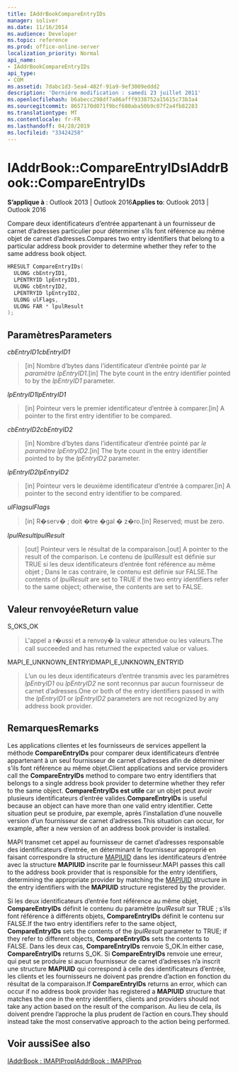 ```yaml
---
title: IAddrBookCompareEntryIDs
manager: soliver
ms.date: 11/16/2014
ms.audience: Developer
ms.topic: reference
ms.prod: office-online-server
localization_priority: Normal
api_name:
- IAddrBookCompareEntryIDs
api_type:
- COM
ms.assetid: 7dabc1d3-5ea4-482f-91a9-9ef3009eddd2
description: 'Derniére modification : samedi 23 juillet 2011'
ms.openlocfilehash: b6abecc298df7a86afff9338752a15615c73b3a4
ms.sourcegitcommit: 8657170d071f9bcf680aba50b9c07f2a4fb82283
ms.translationtype: MT
ms.contentlocale: fr-FR
ms.lasthandoff: 04/28/2019
ms.locfileid: "33424258"
---
```

# <a name="iaddrbookcompareentryids"></a><span data-ttu-id="a9f05-103">IAddrBook::CompareEntryIDs</span><span class="sxs-lookup"><span data-stu-id="a9f05-103">IAddrBook::CompareEntryIDs</span></span>

  
  
<span data-ttu-id="a9f05-104">**S’applique à** : Outlook 2013 | Outlook 2016</span><span class="sxs-lookup"><span data-stu-id="a9f05-104">**Applies to**: Outlook 2013 | Outlook 2016</span></span> 
  
<span data-ttu-id="a9f05-105">Compare deux identificateurs d’entrée appartenant à un fournisseur de carnet d’adresses particulier pour déterminer s’ils font référence au même objet de carnet d’adresses.</span><span class="sxs-lookup"><span data-stu-id="a9f05-105">Compares two entry identifiers that belong to a particular address book provider to determine whether they refer to the same address book object.</span></span> 
  
```cpp
HRESULT CompareEntryIDs(
  ULONG cbEntryID1,
  LPENTRYID lpEntryID1,
  ULONG cbEntryID2,
  LPENTRYID lpEntryID2,
  ULONG ulFlags,
  ULONG FAR * lpulResult
);
```

## <a name="parameters"></a><span data-ttu-id="a9f05-106">Paramètres</span><span class="sxs-lookup"><span data-stu-id="a9f05-106">Parameters</span></span>

 <span data-ttu-id="a9f05-107">_cbEntryID1_</span><span class="sxs-lookup"><span data-stu-id="a9f05-107">_cbEntryID1_</span></span>
  
> <span data-ttu-id="a9f05-108">[in] Nombre d’bytes dans l’identificateur d’entrée pointé par _le paramètre lpEntryID1._</span><span class="sxs-lookup"><span data-stu-id="a9f05-108">[in] The byte count in the entry identifier pointed to by the  _lpEntryID1_ parameter.</span></span> 
    
 <span data-ttu-id="a9f05-109">_lpEntryID1_</span><span class="sxs-lookup"><span data-stu-id="a9f05-109">_lpEntryID1_</span></span>
  
> <span data-ttu-id="a9f05-110">[in] Pointeur vers le premier identificateur d’entrée à comparer.</span><span class="sxs-lookup"><span data-stu-id="a9f05-110">[in] A pointer to the first entry identifier to be compared.</span></span>
    
 <span data-ttu-id="a9f05-111">_cbEntryID2_</span><span class="sxs-lookup"><span data-stu-id="a9f05-111">_cbEntryID2_</span></span>
  
> <span data-ttu-id="a9f05-112">[in] Nombre d’bytes dans l’identificateur d’entrée pointé par _le paramètre lpEntryID2._</span><span class="sxs-lookup"><span data-stu-id="a9f05-112">[in] The byte count in the entry identifier pointed to by the  _lpEntryID2_ parameter.</span></span> 
    
 <span data-ttu-id="a9f05-113">_lpEntryID2_</span><span class="sxs-lookup"><span data-stu-id="a9f05-113">_lpEntryID2_</span></span>
  
> <span data-ttu-id="a9f05-114">[in] Pointeur vers le deuxième identificateur d’entrée à comparer.</span><span class="sxs-lookup"><span data-stu-id="a9f05-114">[in] A pointer to the second entry identifier to be compared.</span></span>
    
 <span data-ttu-id="a9f05-115">_ulFlags_</span><span class="sxs-lookup"><span data-stu-id="a9f05-115">_ulFlags_</span></span>
  
> <span data-ttu-id="a9f05-116">[in] R�serv� ; doit �tre �gal � z�ro.</span><span class="sxs-lookup"><span data-stu-id="a9f05-116">[in] Reserved; must be zero.</span></span>
    
 <span data-ttu-id="a9f05-117">_lpulResult_</span><span class="sxs-lookup"><span data-stu-id="a9f05-117">_lpulResult_</span></span>
  
> <span data-ttu-id="a9f05-118">[out] Pointeur vers le résultat de la comparaison.</span><span class="sxs-lookup"><span data-stu-id="a9f05-118">[out] A pointer to the result of the comparison.</span></span> <span data-ttu-id="a9f05-119">Le contenu de  _lpulResult_ est définie sur TRUE si les deux identificateurs d’entrée font référence au même objet ; Dans le cas contraire, le contenu est définie sur FALSE.</span><span class="sxs-lookup"><span data-stu-id="a9f05-119">The contents of  _lpulResult_ are set to TRUE if the two entry identifiers refer to the same object; otherwise, the contents are set to FALSE.</span></span> 
    
## <a name="return-value"></a><span data-ttu-id="a9f05-120">Valeur renvoyée</span><span class="sxs-lookup"><span data-stu-id="a9f05-120">Return value</span></span>

<span data-ttu-id="a9f05-121">S_OK</span><span class="sxs-lookup"><span data-stu-id="a9f05-121">S_OK</span></span> 
  
> <span data-ttu-id="a9f05-122">L'appel a r�ussi et a renvoy� la valeur attendue ou les valeurs.</span><span class="sxs-lookup"><span data-stu-id="a9f05-122">The call succeeded and has returned the expected value or values.</span></span>
    
<span data-ttu-id="a9f05-123">MAPI_E_UNKNOWN_ENTRYID</span><span class="sxs-lookup"><span data-stu-id="a9f05-123">MAPI_E_UNKNOWN_ENTRYID</span></span> 
  
> <span data-ttu-id="a9f05-124">L’un ou les deux identificateurs d’entrée transmis avec les paramètres  _lpEntryID1_ ou  _lpEntryID2_ ne sont reconnus par aucun fournisseur de carnet d’adresses.</span><span class="sxs-lookup"><span data-stu-id="a9f05-124">One or both of the entry identifiers passed in with the  _lpEntryID1_ or  _lpEntryID2_ parameters are not recognized by any address book provider.</span></span> 
    
## <a name="remarks"></a><span data-ttu-id="a9f05-125">Remarques</span><span class="sxs-lookup"><span data-stu-id="a9f05-125">Remarks</span></span>

<span data-ttu-id="a9f05-126">Les applications clientes et les fournisseurs de services appellent la méthode **CompareEntryIDs** pour comparer deux identificateurs d’entrée appartenant à un seul fournisseur de carnet d’adresses afin de déterminer s’ils font référence au même objet.</span><span class="sxs-lookup"><span data-stu-id="a9f05-126">Client applications and service providers call the **CompareEntryIDs** method to compare two entry identifiers that belongs to a single address book provider to determine whether they refer to the same object.</span></span> <span data-ttu-id="a9f05-127">**CompareEntryIDs est utile** car un objet peut avoir plusieurs identificateurs d’entrée valides.</span><span class="sxs-lookup"><span data-stu-id="a9f05-127">**CompareEntryIDs** is useful because an object can have more than one valid entry identifier.</span></span> <span data-ttu-id="a9f05-128">Cette situation peut se produire, par exemple, après l’installation d’une nouvelle version d’un fournisseur de carnet d’adresses.</span><span class="sxs-lookup"><span data-stu-id="a9f05-128">This situation can occur, for example, after a new version of an address book provider is installed.</span></span> 
  
<span data-ttu-id="a9f05-129">MAPI transmet cet appel au fournisseur de carnet d’adresses responsable des identificateurs d’entrée, en déterminant le fournisseur approprié en faisant correspondre la structure [MAPIUID](mapiuid.md) dans les identificateurs d’entrée avec la structure **MAPIUID** inscrite par le fournisseur.</span><span class="sxs-lookup"><span data-stu-id="a9f05-129">MAPI passes this call to the address book provider that is responsible for the entry identifiers, determining the appropriate provider by matching the [MAPIUID](mapiuid.md) structure in the entry identifiers with the **MAPIUID** structure registered by the provider.</span></span> 
  
<span data-ttu-id="a9f05-130">Si les deux identificateurs d’entrée font référence au même objet, **CompareEntryIDs** définit le contenu du paramètre  _lpulResult_ sur TRUE ; s’ils font référence à différents objets, **CompareEntryIDs** définit le contenu sur FALSE.</span><span class="sxs-lookup"><span data-stu-id="a9f05-130">If the two entry identifiers refer to the same object, **CompareEntryIDs** sets the contents of the  _lpulResult_ parameter to TRUE; if they refer to different objects, **CompareEntryIDs** sets the contents to FALSE.</span></span> <span data-ttu-id="a9f05-131">Dans les deux cas, **CompareEntryIDs** renvoie S_OK.</span><span class="sxs-lookup"><span data-stu-id="a9f05-131">In either case, **CompareEntryIDs** returns S_OK.</span></span> <span data-ttu-id="a9f05-132">Si **CompareEntryIDs** renvoie une erreur, qui peut se produire si aucun fournisseur de carnet d’adresses n’a inscrit une structure **MAPIUID** qui correspond à celle des identificateurs d’entrée, les clients et les fournisseurs ne doivent pas prendre d’action en fonction du résultat de la comparaison.</span><span class="sxs-lookup"><span data-stu-id="a9f05-132">If **CompareEntryIDs** returns an error, which can occur if no address book provider has registered a **MAPIUID** structure that matches the one in the entry identifiers, clients and providers should not take any action based on the result of the comparison.</span></span> <span data-ttu-id="a9f05-133">Au lieu de cela, ils doivent prendre l’approche la plus prudent de l’action en cours.</span><span class="sxs-lookup"><span data-stu-id="a9f05-133">They should instead take the most conservative approach to the action being performed.</span></span> 
  
## <a name="see-also"></a><span data-ttu-id="a9f05-134">Voir aussi</span><span class="sxs-lookup"><span data-stu-id="a9f05-134">See also</span></span>



[<span data-ttu-id="a9f05-135">IAddrBook : IMAPIProp</span><span class="sxs-lookup"><span data-stu-id="a9f05-135">IAddrBook : IMAPIProp</span></span>](iaddrbookimapiprop.md)

